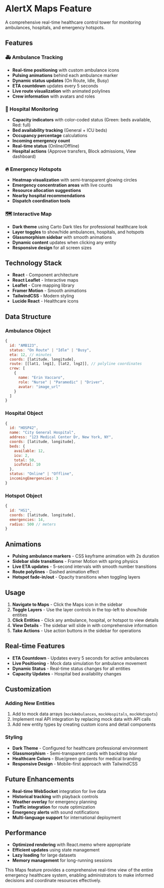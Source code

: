 # AlertX Maps Feature

A comprehensive real-time healthcare control tower for monitoring ambulances, hospitals, and emergency hotspots.

## Features

### 🚑 Ambulance Tracking

- **Real-time positioning** with custom ambulance icons
- **Pulsing animations** behind each ambulance marker
- **Dynamic status updates** (On Route, Idle, Busy)
- **ETA countdown** updates every 5 seconds
- **Live route visualization** with animated polylines
- **Crew information** with avatars and roles

### 🏥 Hospital Monitoring

- **Capacity indicators** with color-coded status (Green: beds available, Red: full)
- **Bed availability tracking** (General + ICU beds)
- **Occupancy percentage** calculations
- **Incoming emergency count**
- **Real-time status** (Online/Offline)
- **Hospital actions** (Approve transfers, Block admissions, View dashboard)

### 🔥 Emergency Hotspots

- **Heatmap visualization** with semi-transparent glowing circles
- **Emergency concentration areas** with live counts
- **Resource allocation suggestions**
- **Nearby hospital recommendations**
- **Dispatch coordination tools**

### 🗺️ Interactive Map

- **Dark theme** using Carto Dark tiles for professional healthcare look
- **Layer toggles** to show/hide ambulances, hospitals, and hotspots
- **Glassmorphism sidebar** with smooth animations
- **Dynamic content** updates when clicking any entity
- **Responsive design** for all screen sizes

## Technology Stack

- **React** - Component architecture
- **React Leaflet** - Interactive maps
- **Leaflet** - Core mapping library
- **Framer Motion** - Smooth animations
- **TailwindCSS** - Modern styling
- **Lucide React** - Healthcare icons

## Data Structure

### Ambulance Object

```javascript
{
  id: "AMB123",
  status: "On Route" | "Idle" | "Busy",
  eta: 12, // minutes
  coords: [latitude, longitude],
  route: [[lat1, lng1], [lat2, lng2]], // polyline coordinates
  crew: [
    {
      name: "Erin Vaccaro",
      role: "Nurse" | "Paramedic" | "Driver",
      avatar: "image_url"
    }
  ]
}
```

### Hospital Object

```javascript
{
  id: "HOSP42",
  name: "City General Hospital",
  address: "123 Medical Center Dr, New York, NY",
  coords: [latitude, longitude],
  beds: {
    available: 12,
    icu: 2,
    total: 50,
    icuTotal: 10
  },
  status: "Online" | "Offline",
  incomingEmergencies: 3
}
```

### Hotspot Object

```javascript
{
  id: "HS1",
  coords: [latitude, longitude],
  emergencies: 14,
  radius: 500 // meters
}
```

## Animations

- **Pulsing ambulance markers** - CSS keyframe animation with 2s duration
- **Sidebar slide transitions** - Framer Motion with spring physics
- **Live ETA updates** - 5-second intervals with smooth number transitions
- **Route polylines** - Dashed animation effect
- **Hotspot fade-in/out** - Opacity transitions when toggling layers

## Usage

1. **Navigate to Maps** - Click the Maps icon in the sidebar
2. **Toggle Layers** - Use the layer controls in the top-left to show/hide entities
3. **Click Entities** - Click any ambulance, hospital, or hotspot to view details
4. **View Details** - The sidebar will slide in with comprehensive information
5. **Take Actions** - Use action buttons in the sidebar for operations

## Real-time Features

- **ETA Countdown** - Updates every 5 seconds for active ambulances
- **Live Positioning** - Mock data simulation for ambulance movement
- **Dynamic Status** - Real-time status changes for all entities
- **Capacity Updates** - Hospital bed availability changes

## Customization

### Adding New Entities

1. Add to mock data arrays (`mockAmbulances`, `mockHospitals`, `mockHotspots`)
2. Implement real API integration by replacing mock data with API calls
3. Add new entity types by creating custom icons and detail components

### Styling

- **Dark Theme** - Configured for healthcare professional environment
- **Glassmorphism** - Semi-transparent cards with backdrop blur
- **Healthcare Colors** - Blue/green gradients for medical branding
- **Responsive Design** - Mobile-first approach with TailwindCSS

## Future Enhancements

- **Real-time WebSocket** integration for live data
- **Historical tracking** with playback controls
- **Weather overlay** for emergency planning
- **Traffic integration** for route optimization
- **Emergency alerts** with sound notifications
- **Multi-language support** for international deployment

## Performance

- **Optimized rendering** with React.memo where appropriate
- **Efficient updates** using state management
- **Lazy loading** for large datasets
- **Memory management** for long-running sessions

This Maps feature provides a comprehensive real-time view of the entire emergency healthcare system, enabling administrators to make informed decisions and coordinate resources effectively.

